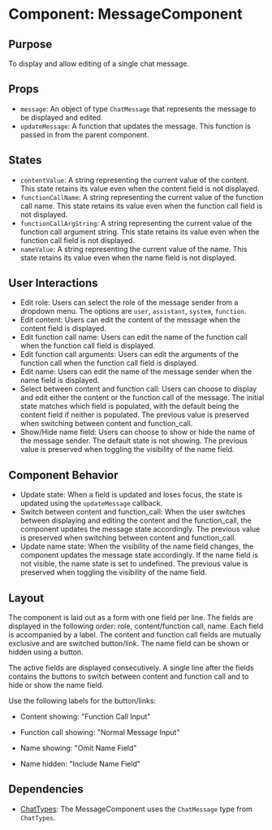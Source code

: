# Component: MessageComponent

## Purpose

To display and allow editing of a single chat message.

## Props

- `message`: An object of type `ChatMessage` that represents the message to be displayed and edited.
- `updateMessage`: A function that updates the message. This function is passed in from the parent component.

## States

- `contentValue`: A string representing the current value of the content. This state retains its value even when the content field is not displayed.
- `functionCallName`: A string representing the current value of the function call name. This state retains its value even when the function call field is not displayed.
- `functionCallArgString`: A string representing the current value of the function call argument string. This state retains its value even when the function call field is not displayed.
- `nameValue`: A string representing the current value of the name. This state retains its value even when the name field is not displayed.

## User Interactions

- Edit role: Users can select the role of the message sender from a dropdown menu. The options are `user`, `assistant`, `system`, `function`.
- Edit content: Users can edit the content of the message when the content field is displayed.
- Edit function call name: Users can edit the name of the function call when the function call field is displayed.
- Edit function call arguments: Users can edit the arguments of the function call when the function call field is displayed.
- Edit name: Users can edit the name of the message sender when the name field is displayed.
- Select between content and function call: Users can choose to display and edit either the content or the function call of the message. The initial state matches which field is populated, with the default being the content field if neither is populated. The previous value is preserved when switching between content and function_call.
- Show/Hide name field: Users can choose to show or hide the name of the message sender. The default state is not showing. The previous value is preserved when toggling the visibility of the name field.

## Component Behavior

- Update state: When a field is updated and loses focus, the state is updated using the `updateMessage` callback.
- Switch between content and function_call: When the user switches between displaying and editing the content and the function_call, the component updates the message state accordingly. The previous value is preserved when switching between content and function_call.
- Update name state: When the visibility of the name field changes, the component updates the message state accordingly. If the name field is not visible, the name state is set to undefined. The previous value is preserved when toggling the visibility of the name field.

## Layout

The component is laid out as a form with one field per line. The fields are displayed in the following order: role, content/function call, name. Each field is accompanied by a label. The content and function call fields are mutually exclusive and are switched button/link. The name field can be shown or hidden using a button.

The active fields are displayed consecutively. A single line after the fields contains the buttons to switch between content and function call and to
hide or show the name field.

Use the following labels for the button/links:

- Content showing: "Function Call Input"
- Function call showing: "Normal Message Input"

- Name showing: "Omit Name Field"
- Name hidden: "Include Name Field"

## Dependencies

- [ChatTypes](../types/ChatTypes.md): The MessageComponent uses the `ChatMessage` type from `ChatTypes`.
